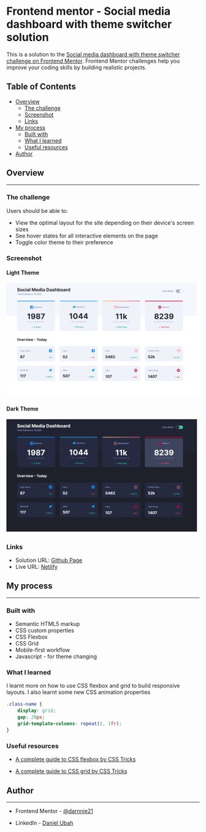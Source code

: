 # Frontend mentor - Social media dashboard with theme switcher solution

This is a solution to the [Social media dashboard with theme switcher challenge on Frontend Mentor](https://www.frontendmentor.io/challenges/social-media-dashboard-with-theme-switcher-6oY8ozp_H). Frontend Mentor challenges help you improve your coding skills by building realistic projects.

## Table of Contents

* [Overview](#overview)
    * [The challenge](#the-challenge)
    * [Screenshot](#screenshot)
    * [Links](#links)
* [My process](#my-process)
    * [Built with](built-with)
    * [What I learned](#what-i-learned)
    * [Useful resources](#useful-resources)
* [Author](#author)

## Overview
---
### The challenge

Users should be able to:

* View the optimal layout for the site depending on their device's screen sizes
* See hover states for all interactive elements on the page
* Toggle color theme to their preference

### Screenshot
    
#### Light Theme

![Light theme](./Screenshot-light.png)

#### Dark Theme

![Dark theme](./Screenshot-dark.png)

### Links
* Solution URL: [Github Page](https://github.com/DineshrajAnandan/FrontEndMentorChallenges/tree/main/social-media-dashboard-with-theme-switcher)
* Live URL: [Netlify](https://astounding-paprenjak-a7e1d0.netlify.app)

## My process
---

### Built with
* Semantic HTML5 markup
* CSS custom properties
* CSS Flexbox
* CSS Grid
* Mobile-first workflow
* Javascript - for theme changing

### What I learned

I learnt more on how to use CSS flexbox and grid to build responsive layouts. I also learnt some new CSS animation properties
```css
.class-name {
    display: grid;
    gap: 20px;
    grid-template-columns: repeat(2, 1fr); 
}
```

### Useful resources

* [A complete guide to CSS flexbox by CSS Tricks](https://css-tricks.com/snippets/css/a-guide-to-flexbox/)

* [A complete guide to CSS grid by CSS Tricks](https://css-tricks.com/snippets/css/complete-guide-grid/)


## Author
---

* Frontend Mentor - [@darnnie21](https://www.frontendmentor.io/profile/darnnie21)

* LinkedIn - [Daniel Ubah](https://www.linkedin.com/in/daniel-ubah-558178219/)